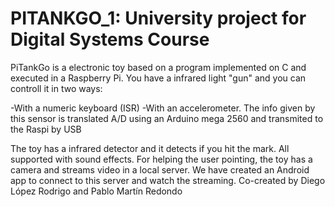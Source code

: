 # PITANKGO_1: University project for Digital Systems Course

PiTankGo is a electronic toy based on a program implemented on C and executed in a Raspberry Pi. You have a infrared light "gun" and you can controll it in two ways:

-With a numeric keyboard (ISR)
-With an accelerometer. The info given by this sensor is translated A/D using an Arduino mega 2560 and transmited to the Raspi by USB

The toy has a infrared detector and it detects if you hit the mark. All supported with sound effects.
For helping the user pointing, the toy has a camera and streams video in a local server. We have created an Android app to connect to this server and watch the streaming.
Co-created by Diego López Rodrigo and Pablo Martín Redondo
